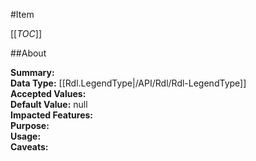 #Item

[[_TOC_]]

##About

**Summary:**   
**Data Type:** [[Rdl.LegendType|/API/Rdl/Rdl-LegendType]]  
**Accepted Values:**   
**Default Value:** null  
**Impacted Features:**   
**Purpose:**   
**Usage:**   
**Caveats:**   


